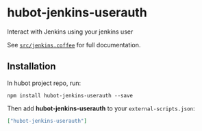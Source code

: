 # hubot-jenkins-userauth

Interact with Jenkins using your jenkins user

See [`src/jenkins.coffee`](src/jenkins.coffee) for full documentation.

## Installation

In hubot project repo, run:

`npm install hubot-jenkins-userauth --save`

Then add **hubot-jenkins-userauth** to your `external-scripts.json`:

```json
["hubot-jenkins-userauth"]
```
